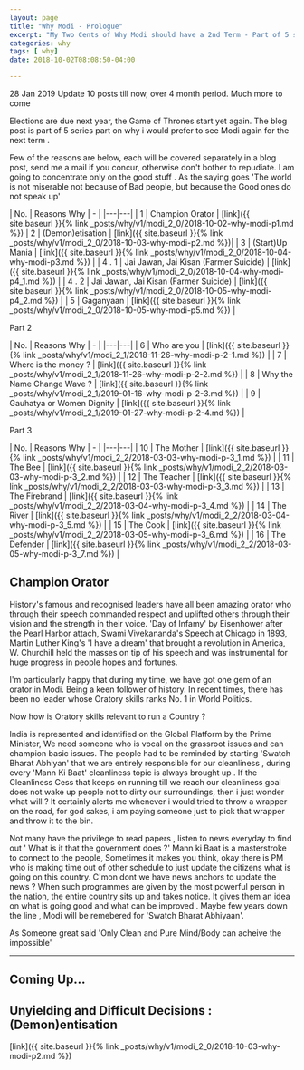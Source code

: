 ```yaml
---
layout: page
title: "Why Modi - Prologue"
excerpt: "My Two Cents of Why Modi should have a 2nd Term - Part of 5 series Blog - Why Modi  "
categories: why
tags: [ why]
date: 2018-10-02T08:08:50-04:00

---
```


28 Jan 2019 Update
10 posts till now, over 4 month period. Much more to come



Elections are due next year, the Game of Thrones start yet again.
The blog post is part of 5 series part on why i would prefer to see Modi again for the next term .

Few of the reasons are below, each will be covered separately in a blog post, send me a mail if you concur, otherwise don't bother to repudiate. I am going to concentrate only on the good stuff .
As the saying goes 'The world is not miserable not because of Bad people, but because the Good ones do not speak up'


| No. | Reasons Why | - |
|---|---|
| 1 | Champion Orator | [link]({{ site.baseurl }}{% link _posts/why/v1/modi_2_0/2018-10-02-why-modi-p1.md %})
| 2 | (Demon)etisation   | [link]({{ site.baseurl }}{% link _posts/why/v1/modi_2_0/2018-10-03-why-modi-p2.md %})|
| 3 | (Start)Up Mania | [link]({{ site.baseurl }}{% link _posts/why/v1/modi_2_0/2018-10-04-why-modi-p3.md %}) |
| 4 . 1 | Jai Jawan, Jai Kisan (Farmer Suicide)  | [link]({{ site.baseurl }}{% link _posts/why/v1/modi_2_0/2018-10-04-why-modi-p4_1.md %}) |
| 4 . 2 | Jai Jawan, Jai Kisan (Farmer Suicide)  | [link]({{ site.baseurl }}{% link _posts/why/v1/modi_2_0/2018-10-05-why-modi-p4_2.md %}) |
| 5 | Gaganyaan | [link]({{ site.baseurl }}{% link _posts/why/v1/modi_2_0/2018-10-05-why-modi-p5.md %}) |

Part 2

| No. | Reasons Why | - |
|---|---|
| 6 | Who are you | [link]({{ site.baseurl }}{% link _posts/why/v1/modi_2_1/2018-11-26-why-modi-p-2-1.md %}) |
| 7 | Where is the money ? | [link]({{ site.baseurl }}{% link _posts/why/v1/modi_2_1/2018-11-26-why-modi-p-2-2.md %}) |
| 8 | Why the Name Change Wave ? | [link]({{ site.baseurl }}{% link _posts/why/v1/modi_2_1/2019-01-16-why-modi-p-2-3.md %}) |
| 9 | Gauhatya or Women Dignity | [link]({{ site.baseurl }}{% link _posts/why/v1/modi_2_1/2019-01-27-why-modi-p-2-4.md %}) |

Part 3


| No. | Reasons Why | - |
|---|---|
| 10 | The Mother | [link]({{ site.baseurl }}{% link _posts/why/v1/modi_2_2/2018-03-03-why-modi-p-3_1.md %}) |
| 11 | The Bee | [link]({{ site.baseurl }}{% link _posts/why/v1/modi_2_2/2018-03-03-why-modi-p-3_2.md %}) |
| 12 | The Teacher | [link]({{ site.baseurl }}{% link _posts/why/v1/modi_2_2/2018-03-03-why-modi-p-3_3.md %}) |
| 13 | The Firebrand | [link]({{ site.baseurl }}{% link _posts/why/v1/modi_2_2/2018-03-04-why-modi-p-3_4.md %}) |
| 14 | The River | [link]({{ site.baseurl }}{% link _posts/why/v1/modi_2_2/2018-03-04-why-modi-p-3_5.md %}) |
| 15 | The Cook | [link]({{ site.baseurl }}{% link _posts/why/v1/modi_2_2/2018-03-05-why-modi-p-3_6.md %}) |
| 16 | The Defender | [link]({{ site.baseurl }}{% link _posts/why/v1/modi_2_2/2018-03-05-why-modi-p-3_7.md %}) |

## Champion Orator
History's famous and recognised leaders have all been amazing orator who through their speech commanded respect and uplifted others through their vision and the strength in their voice.
'Day of Infamy' by Eisenhower after the Pearl Harbor attach, Swami Vivekananda's Speech at Chicago in 1893, Martin Luther King's 'I have a dream' that brought a revolution in America, W. Churchill held the masses on tip of his speech and was instrumental for huge progress in people hopes and fortunes.

I'm particularly happy that during my time, we have got one gem of an orator in Modi. Being a keen follower of history. In recent times, there has been no leader whose Oratory skills ranks No. 1 in World Politics.


Now how is Oratory skills relevant to run a Country ?

India is represented and identified on the Global Platform by the
Prime Minister, We need someone who is vocal on the grassroot issues and can champion basic issues.
The people had to be reminded by starting 'Swatch Bharat Abhiyan' that we are entirely responsible for our cleanliness , during every 'Mann Ki Baat' cleanliness topic is always brought up .
If the Cleanliness Cess that keeps on running till we reach our cleanliness goal does not wake up people not to dirty our surroundings, then i just wonder what will ?
It certainly alerts me whenever i would tried to throw a wrapper on the road, for god sakes, i am paying someone just to pick that wrapper and throw it to the bin.

Not many have the privilege to read papers , listen to news everyday to find out ' What is it that the government does ?' Mann ki Baat is a masterstroke to connect to the people, Sometimes it makes you think, okay there is PM who is making time out of other schedule to just update the citizens what is going on this country. C'mon dont we have news anchors to update the news ?
When such programmes are given by the most powerful person in the nation, the entire country sits up and takes notice. It gives them an idea on what is going good and what can be improved .
Maybe few years down the line , Modi will be remebered for 'Swatch Bharat Abhiyaan'.

As Someone great said 'Only Clean and Pure Mind/Body can acheive the impossible'



---

## Coming Up...

## Unyielding and Difficult Decisions : (Demon)entisation
[link]({{ site.baseurl }}{% link _posts/why/v1/modi_2_0/2018-10-03-why-modi-p2.md %})
